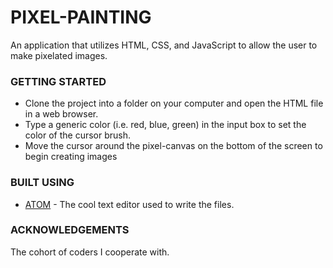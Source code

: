 # PIXEL-PAINTING
An application that utilizes HTML, CSS, and JavaScript to allow the user to make pixelated images.

### GETTING STARTED
* Clone the project into a folder on your computer and open the HTML file in a web browser. 
* Type a generic color (i.e. red, blue, green) in the input box to set the color of the cursor brush.
* Move the cursor around the pixel-canvas on the bottom of the screen to begin creating images

### BUILT USING
* [ATOM](https://atom.io) - The cool text editor used to write the files.

### ACKNOWLEDGEMENTS
The cohort of coders I cooperate with.


